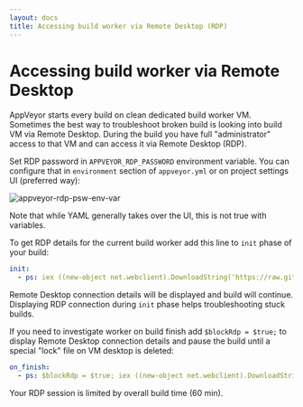 ```yaml
---
layout: docs
title: Accessing build worker via Remote Desktop (RDP)
---
```


# Accessing build worker via Remote Desktop

AppVeyor starts every build on clean dedicated build worker VM. Sometimes the best way to troubleshoot broken build is looking into build VM via Remote Desktop. During the build you have full "administrator" access to that VM and can access it via Remote Desktop (RDP).

Set RDP password in `APPVEYOR_RDP_PASSWORD` environment variable. You can configure that in `environment` section of `appveyor.yml` or on project settings UI (preferred way):

![appveyor-rdp-psw-env-var](/assets/img/docs/how-to/appveyor-rdp-psw-env-var.png)

Note that while YAML generally takes over the UI, this is not true with variables.

To get RDP details for the current build worker add this line to `init` phase of your build:

```yaml
init:
  - ps: iex ((new-object net.webclient).DownloadString('https://raw.githubusercontent.com/appveyor/ci/master/scripts/enable-rdp.ps1'))
```

Remote Desktop connection details will be displayed and build will continue. Displaying RDP connection during `init` phase helps troubleshooting stuck builds.

If you need to investigate worker on build finish add `$blockRdp = $true;` to display Remote Desktop connection details and pause the build until a special "lock" file on VM desktop is deleted:

```yaml
on_finish:
  - ps: $blockRdp = $true; iex ((new-object net.webclient).DownloadString('https://raw.githubusercontent.com/appveyor/ci/master/scripts/enable-rdp.ps1'))
```

Your RDP session is limited by overall build time (60 min).
